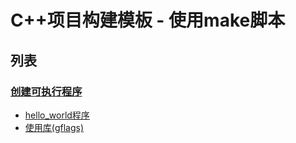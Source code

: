 # C++项目构建模板 - 使用make脚本

## 列表

### [创建可执行程序](add_executable)

- [hello_world程序](add_executable/recipe-01)
- [使用库(gflags)](add_executable/recipe-02)



